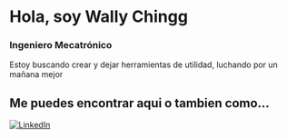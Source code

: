 #  Hola, soy Wally Chingg 
### Ingeniero Mecatrónico 

Estoy buscando crear y dejar herramientas de utilidad, luchando por un mañana mejor 

## Me puedes encontrar aqui o tambien como...
[![LinkedIn](https://img.shields.io/badge/WalterChingg-0A66C2?style=for-the-badge&logo=linkedin&logoColor=white)](www.linkedin.com/in/walterchingg)
